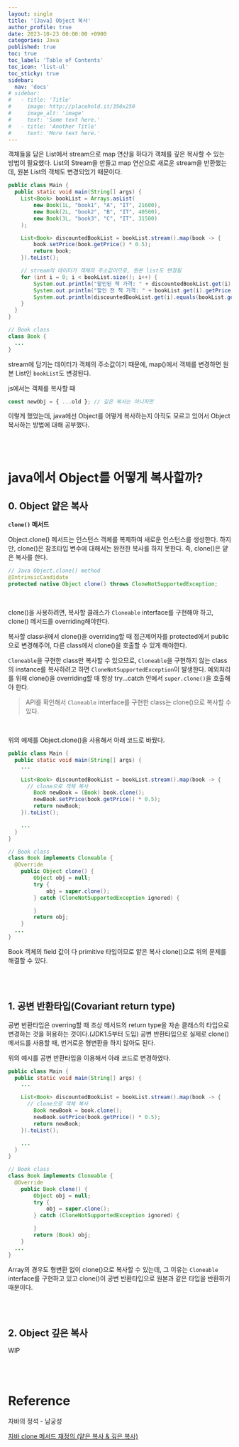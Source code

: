 ```yaml
---
layout: single
title: '[Java] Object 복사'
author_profile: true
date: 2023-10-23 00:00:00 +0900
categories: Java
published: true
toc: true
toc_label: 'Table of Contents'
toc_icon: 'list-ul'
toc_sticky: true
sidebar:
  nav: 'docs'
# sidebar:
#   - title: 'Title'
#     image: http://placehold.it/350x250
#     image_alt: 'image'
#     text: 'Some text here.'
#   - title: 'Another Title'
#     text: 'More text here.'
---
```


객체들을 담은 List에서 stream으로 map 연산을 하다가 객체를 깊은 복사할 수 있는 방법이 필요했다. List의 Stream을 만들고 map 연산으로 새로운 stream을 반환했는데, 원본 List의 객체도 변경되었기 때문이다.

```java
public class Main {
  public static void main(String[] args) {
    List<Book> bookList = Arrays.asList(
        new Book(1L, "book1", "A", "IT", 21600),
        new Book(2L, "book2", "B", "IT", 40500),
        new Book(3L, "book3", "C", "IT", 31500)
    );

    List<Book> discountedBookList = bookList.stream().map(book -> {
        book.setPrice(book.getPrice() * 0.5);
        return book;
    }).toList();

    // stream의 데이터가 객체의 주소값이므로, 원본 list도 변경됨
    for (int i = 0; i < bookList.size(); i++) {
        System.out.println("할인된 책 가격: " + discountedBookList.get(i).getPrice());
        System.out.println("할인 전 책 가격: " + bookList.get(i).getPrice() + "\n");
        System.out.println(discountedBookList.get(i).equals(bookList.get(i)));
    }
  }
}

// Book class
class Book {
  ...
}
```

stream에 담기는 데이터가 객체의 주소값이기 때문에, map()에서 객체를 변경하면 원본 List인 `bookList`도 변경된다.

js에서는 객체를 복사할 때

```javascript
const newObj = { ...old }; // 깊은 복사는 아니지만
```

이렇게 했었는데, java에선 Object를 어떻게 복사하는지 아직도 모르고 있어서 Object 복사하는 방법에 대해 공부했다.

<br>
<br>

# java에서 Object를 어떻게 복사할까?

## 0. Object 얕은 복사

**`clone()` 메서드**

Object.clone() 메서드는 인스턴스 객체를 복제하여 새로운 인스턴스를 생성한다. 하지만, clone()은 참조타입 변수에 대해서는 완전한 복사를 하지 못한다. 즉, clone()은 얕은 복사를 한다.

```java
// Java Object.clone() method
@IntrinsicCandidate
protected native Object clone() throws CloneNotSupportedException;
```

<br>

clone()을 사용하려면, 복사할 클래스가 `Cloneable` interface를 구현해야 하고, clone() 메서드를 overriding해야한다.

복사할 class내에서 clone()을 overriding할 때 접근제어자를 protected에서 public으로 변경해주어, 다른 class에서 clone()을 호출할 수 있게 해야한다.

`Cloneable`을 구현한 class만 복사할 수 있으므로, `Cloneable`을 구현하지 않는 class의 instance를 복사하려고 하면 `CloneNotSupportedException`이 발생한다. 예외처리를 위해 clone()을 overriding할 때 항상 try...catch 안에서 `super.clone()`을 호출해야 한다.

> API를 확인해서 `Cloneable` interface를 구현한 class는 clone()으로 복사할 수 있다.

<br>

위의 예제를 Object.clone()을 사용해서 아래 코드로 바꿨다.

```java
public class Main {
  public static void main(String[] args) {
    ...

    List<Book> discountedBookList = bookList.stream().map(book -> {
      // clone으로 객체 복사
        Book newBook = (Book) book.clone();
        newBook.setPrice(book.getPrice() * 0.5);
        return newBook;
    }).toList();

    ...
  }
}

// Book class
class Book implements Cloneable {
  @Override
    public Object clone() {
        Object obj = null;
        try {
            obj = super.clone();
        } catch (CloneNotSupportedException ignored) {

        }
        return obj;
    }
  ...
}
```

Book 객체의 field 값이 다 primitive 타입이므로 얕은 복사 clone()으로 위의 문제를 해결할 수 있다.

<br>
<br>

## 1. 공변 반환타입(Covariant return type)

공변 반환타입은 overring할 때 조상 메서드의 return type을 자손 클래스의 타입으로 변경하는 것을 허용하는 것이다.(JDK1.5부터 도입) 공변 반환타입으로 실제로 clone() 메서드를 사용할 때, 번거로운 형변환을 하지 않아도 된다.

위의 예시를 공변 반환타입을 이용해서 아래 코드로 변경하였다.
```java
public class Main {
  public static void main(String[] args) {
    ...

    List<Book> discountedBookList = bookList.stream().map(book -> {
      // clone으로 객체 복사
        Book newBook = book.clone();
        newBook.setPrice(book.getPrice() * 0.5);
        return newBook;
    }).toList();

    ...
  }
}

// Book class
class Book implements Cloneable {
  @Override
    public Book clone() {
        Object obj = null;
        try {
            obj = super.clone();
        } catch (CloneNotSupportedException ignored) {

        }
        return (Book) obj;
    }
  ...
}
```

Array의 경우도 형변환 없이 clone()으로 복사할 수 있는데, 그 이유는 `Cloneable` interface를 구현하고 있고 clone()이 공변 반환타입으로 원본과 같은 타입을 반환하기 때문이다.


<br>
<br>

## 2. Object 깊은 복사

WIP

<br>
<br>

# Reference

자바의 정석 - 남궁성

[자바 clone 메서드 재정의 (얕은 복사 & 깊은 복사)](https://inpa.tistory.com/entry/JAVA-%E2%98%95-Object-%ED%81%B4%EB%9E%98%EC%8A%A4-clone-%EB%A9%94%EC%84%9C%EB%93%9C-%EC%96%95%EC%9D%80-%EB%B3%B5%EC%82%AC-%EA%B9%8A%EC%9D%80-%EB%B3%B5%EC%82%AC)
